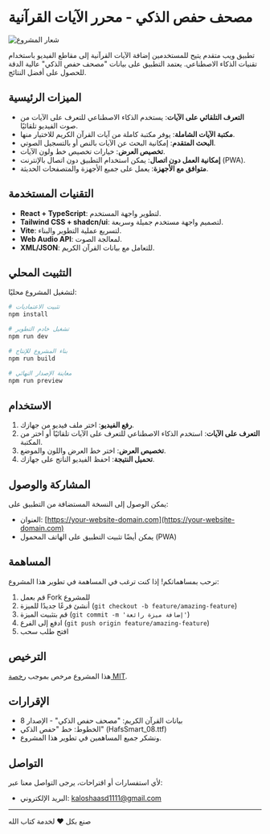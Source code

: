 # مصحف حفص الذكي - محرر الآيات القرآنية

![شعار المشروع](public/icons/icon-512x512.svg)

تطبيق ويب متقدم يتيح للمستخدمين إضافة الآيات القرآنية إلى مقاطع الفيديو باستخدام تقنيات الذكاء الاصطناعي. يعتمد التطبيق على بيانات "مصحف حفص الذكي" عالية الدقة للحصول على أفضل النتائج.

## الميزات الرئيسية

- **التعرف التلقائي على الآيات**: يستخدم الذكاء الاصطناعي للتعرف على الآيات من صوت الفيديو تلقائيًا.
- **مكتبة الآيات الشاملة**: يوفر مكتبة كاملة من آيات القرآن الكريم للاختيار منها.
- **البحث المتقدم**: إمكانية البحث عن الآيات بالنص أو بالتسجيل الصوتي.
- **تخصيص العرض**: خيارات تخصيص خط ولون الآيات.
- **إمكانية العمل دون اتصال**: يمكن استخدام التطبيق دون اتصال بالإنترنت (PWA).
- **متوافق مع الأجهزة**: يعمل على جميع الأجهزة والمتصفحات الحديثة.

## التقنيات المستخدمة

- **React + TypeScript**: لتطوير واجهة المستخدم.
- **Tailwind CSS + shadcn/ui**: لتصميم واجهة مستخدم جميلة وسريعة.
- **Vite**: لتسريع عملية التطوير والبناء.
- **Web Audio API**: لمعالجة الصوت.
- **XML/JSON**: للتعامل مع بيانات القرآن الكريم.

## التثبيت المحلي

لتشغيل المشروع محليًا:

```bash
# تثبيت الاعتماديات
npm install

# تشغيل خادم التطوير
npm run dev

# بناء المشروع للإنتاج
npm run build

# معاينة الإصدار النهائي
npm run preview
```

## الاستخدام

1. **رفع الفيديو**: اختر ملف فيديو من جهازك.
2. **التعرف على الآيات**: استخدم الذكاء الاصطناعي للتعرف على الآيات تلقائيًا أو اختر من المكتبة.
3. **تخصيص العرض**: اختر خط العرض واللون والموضع.
4. **تحميل النتيجة**: احفظ الفيديو الناتج على جهازك.

## المشاركة والوصول

يمكن الوصول إلى النسخة المستضافة من التطبيق على:
- العنوان: [https://your-website-domain.com](https://your-website-domain.com)
- يمكن أيضًا تثبيت التطبيق على الهاتف المحمول (PWA)

## المساهمة

نرحب بمساهماتكم! إذا كنت ترغب في المساهمة في تطوير هذا المشروع:

1. قم بعمل Fork للمشروع
2. أنشئ فرعًا جديدًا للميزة (`git checkout -b feature/amazing-feature`)
3. قم بتثبيت الميزة (`git commit -m 'إضافة ميزة رائعة'`)
4. ادفع إلى الفرع (`git push origin feature/amazing-feature`)
5. افتح طلب سحب

## الترخيص

هذا المشروع مرخص بموجب [رخصة MIT](LICENSE).

## الإقرارات

- بيانات القرآن الكريم: "مصحف حفص الذكي" - الإصدار 8
- الخطوط: خط "حفص الذكي" (HafsSmart_08.ttf)
- ونشكر جميع المساهمين في تطوير هذا المشروع.

## التواصل

لأي استفسارات أو اقتراحات، يرجى التواصل معنا عبر:
- البريد الإلكتروني: kaloshaasd1111@gmail.com


---

صنع بكل ❤️ لخدمة كتاب الله
